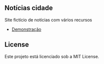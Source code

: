 ## Notícias cidade
Site fictício de notícias com vários recursos

- [ Demonstração ]()

## License
Este projeto está licenciado sob a MIT License.